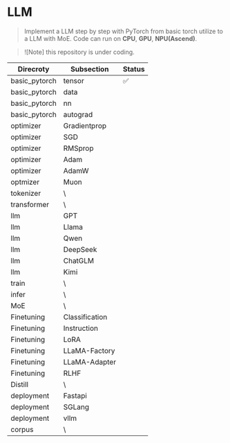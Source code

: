 # LLM

> Implement a LLM step by step with PyTorch from basic torch utilize to a LLM with MoE.
> Code can run on **CPU**, **GPU**, **NPU(Ascend)**.  

> ![Note]
this repository is under coding.

|      Direcroty         |     Subsection   | Status |
|------------------------|------------------|--------|
|   basic_pytorch        |  tensor          |   ✅   |
|   basic_pytorch        |  data            |        |
|   basic_pytorch        |  nn              |        |
|   basic_pytorch        |  autograd        |        |
|   optimizer            |  Gradientprop    |        |
|   optimizer            |  SGD             |        |
|   optimizer            |  RMSprop         |        |
|   optimizer            |  Adam            |        |
|   optimizer            |  AdamW           |        |
|   optmizer             |  Muon            |        |
|   tokenizer            |  \\              |        |
|   transformer          |  \\              |        |
|   llm                  |  GPT             |        |
|   llm                  |  Llama           |        |
|   llm                  |  Qwen            |        |
|   llm                  |  DeepSeek        |        |
|   llm                  |  ChatGLM         |        |
|   llm                  |  Kimi            |        |
|   train                |  \\              |        |
|   infer                |  \\              |        |
|   MoE                  |  \\              |        |
|   Finetuning           |  Classification  |        |
|   Finetuning           |  Instruction     |        |
|   Finetuning           |  LoRA            |        |
|   Finetuning           |  LLaMA-Factory   |        |
|   Finetuning           |  LLaMA-Adapter   |        |
|   Finetuning           |  RLHF            |        |
|   Distill              |  \\              |        |
|   deployment           |  Fastapi         |        |
|   deployment           |  SGLang          |        |
|   deployment           |  vllm            |        |
|   corpus               |  \\              |        |